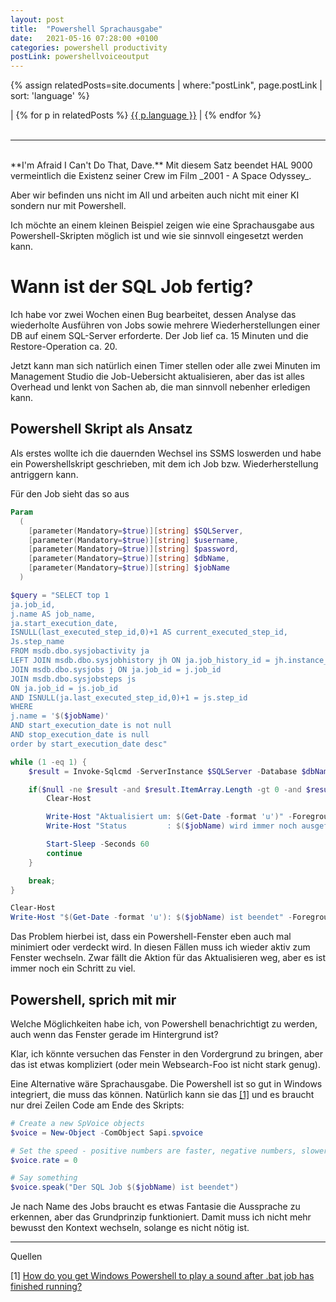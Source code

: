 ```yaml
---
layout: post
title:  "Powershell Sprachausgabe"
date:   2021-05-16 07:28:00 +0100
categories: powershell productivity
postLink: powershellvoiceoutput
---
```

{% assign relatedPosts=site.documents | where:"postLink", page.postLink | sort: 'language' %}

<div class="language">
|
    {% for p in relatedPosts %}
      <a class="{{ p.language }}" href="{{ site.base-url }}{{ p.url }}">{{ p.language }}</a> |
    {% endfor %}
</div><br/>
<hr>
<br/>
**I'm Afraid I Can't Do That, Dave.**
Mit diesem Satz beendet HAL 9000 vermeintlich die Existenz seiner Crew im Film _2001 - A Space Odyssey_.

Aber wir befinden uns nicht im All und arbeiten auch nicht mit einer KI sondern nur mit Powershell.

Ich möchte an einem kleinen Beispiel zeigen wie eine Sprachausgabe aus Powershell-Skripten möglich ist
und wie sie sinnvoll eingesetzt werden kann.

# Wann ist der SQL Job fertig?
Ich habe vor zwei Wochen einen Bug bearbeitet, dessen Analyse das wiederholte Ausführen von Jobs sowie
mehrere Wiederherstellungen einer DB auf einem SQL-Server erforderte. Der Job lief ca. 15 Minuten und
die Restore-Operation ca. 20.

Jetzt kann man sich natürlich einen Timer stellen oder alle zwei Minuten im Management Studio die Job-Uebersicht aktualisieren,
aber das ist alles Overhead und lenkt von Sachen ab, die man sinnvoll nebenher erledigen kann.

## Powershell Skript als Ansatz
Als erstes wollte ich die dauernden Wechsel ins SSMS loswerden und habe ein Powershellskript geschrieben, mit dem
ich Job bzw. Wiederherstellung antriggern kann.

Für den Job sieht das so aus

```powershell
Param
  (
    [parameter(Mandatory=$true)][string] $SQLServer,
    [parameter(Mandatory=$true)][string] $username,
    [parameter(Mandatory=$true)][string] $password,
    [parameter(Mandatory=$true)][string] $dbName,
    [parameter(Mandatory=$true)][string] $jobName
  )

$query = "SELECT top 1
ja.job_id,
j.name AS job_name,
ja.start_execution_date,
ISNULL(last_executed_step_id,0)+1 AS current_executed_step_id,
Js.step_name
FROM msdb.dbo.sysjobactivity ja
LEFT JOIN msdb.dbo.sysjobhistory jh ON ja.job_history_id = jh.instance_id
JOIN msdb.dbo.sysjobs j ON ja.job_id = j.job_id
JOIN msdb.dbo.sysjobsteps js
ON ja.job_id = js.job_id
AND ISNULL(ja.last_executed_step_id,0)+1 = js.step_id
WHERE
j.name = '$($jobName)'
AND start_execution_date is not null
AND stop_execution_date is null
order by start_execution_date desc"

while (1 -eq 1) {
    $result = Invoke-Sqlcmd -ServerInstance $SQLServer -Database $dbName -Query $query -Username $username -Password $password -Verbose

    if($null -ne $result -and $result.ItemArray.Length -gt 0 -and $result.ItemArray[1] -eq $jobName) {
        Clear-Host

        Write-Host "Aktualisiert um: $(Get-Date -format 'u')" -ForegroundColor Red
        Write-Host "Status         : $($jobName) wird immer noch ausgeführt." -ForegroundColor Red

        Start-Sleep -Seconds 60
        continue
    }

    break;
}

Clear-Host
Write-Host "$(Get-Date -format 'u'): $($jobName) ist beendet" -ForegroundColor Green
```

Das Problem hierbei ist, dass ein Powershell-Fenster eben auch mal minimiert oder verdeckt wird.
In diesen Fällen muss ich wieder aktiv zum Fenster wechseln. Zwar fällt die Aktion für das Aktualisieren weg,
aber es ist immer noch ein Schritt zu viel.

## Powershell, sprich mit mir
Welche Möglichkeiten habe ich, von Powershell benachrichtigt zu werden, auch wenn das Fenster gerade im Hintergrund ist?

Klar, ich könnte versuchen das Fenster in den Vordergrund zu bringen, aber das ist etwas kompliziert (oder mein Websearch-Foo ist nicht stark genug).

Eine Alternative wäre Sprachausgabe. Die Powershell ist so gut in Windows integriert, die muss das können.
Natürlich kann sie das [[1]](#1) und es braucht nur drei Zeilen Code am Ende des Skripts:

```powershell
# Create a new SpVoice objects
$voice = New-Object -ComObject Sapi.spvoice

# Set the speed - positive numbers are faster, negative numbers, slower
$voice.rate = 0

# Say something
$voice.speak("Der SQL Job $($jobName) ist beendet")
```
Je nach Name des Jobs braucht es etwas Fantasie die Aussprache zu erkennen, aber das Grundprinzip funktioniert.
Damit muss ich nicht mehr bewusst den Kontext wechseln, solange es nicht nötig ist.

<hr/>
Quellen

<a name="1"></a>[1] [How do you get Windows Powershell to play a sound after .bat job has finished running?](https://stackoverflow.com/questions/56032478/how-do-you-get-windows-powershell-to-play-a-sound-after-bat-job-has-finished-ru)